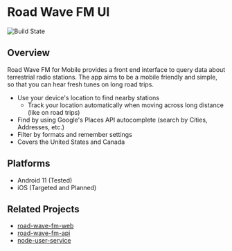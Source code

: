 # Road Wave FM UI

![Build State](https://github.com/LinkedMink/road_wave_fm_ui/actions/workflows/build-main.yml/badge.svg)

## Overview

Road Wave FM for Mobile provides a front end interface to query data about terrestrial radio stations.
The app aims to be a mobile friendly and simple, so that you can hear fresh tunes on long road trips.

- Use your device's location to find nearby stations
  - Track your location automatically when moving across long distance (like on road trips)
- Find by using Google's Places API autocomplete (search by Cities, Addresses, etc.)
- Filter by formats and remember settings
- Covers the United States and Canada

## Platforms

- Android 11 (Tested)
- iOS (Targeted and Planned)

## Related Projects

- [road-wave-fm-web](https://github.com/LinkedMink/road-wave-fm-web)
- [road-wave-fm-api](https://github.com/LinkedMink/road-wave-fm-api)
- [node-user-service](https://github.com/LinkedMink/node-user-service)

